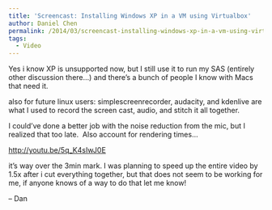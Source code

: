 ```yaml
---
title: 'Screencast: Installing Windows XP in a VM using Virtualbox'
author: Daniel Chen
permalink: /2014/03/screencast-installing-windows-xp-in-a-vm-using-virtualbox/
tags:
  - Video
---
```

Yes i know XP is unsupported now, but I still use it to run my SAS (entirely other discussion there&#8230;) and there&#8217;s a bunch of people I know with Macs that need it.

also for future linux users: simplescreenrecorder, audacity, and kdenlive are what I used to record the screen cast, audio, and stitch it all together.

I could&#8217;ve done a better job with the noise reduction from the mic, but I realized that too late.  Also account for rendering times&#8230;

<a href="http://youtu.be/5q_K4sIwJ0E" target="_blank">http://youtu.be/5q_K4sIwJ0E</a>

it&#8217;s way over the 3min mark. I was planning to speed up the entire video by 1.5x after i cut everything together, but that does not seem to be working for me, if anyone knows of a way to do that let me know!

&#8211; Dan

&nbsp;

&nbsp;
